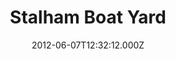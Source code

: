 ---
date: 2012-06-07T12:32:12.000Z
title: Stalham Boat Yard
latitude: 52.76735812714856
longitude: 1.5151691436767578
url: http://www.simpsonsboatyard.com
category: checkin
---